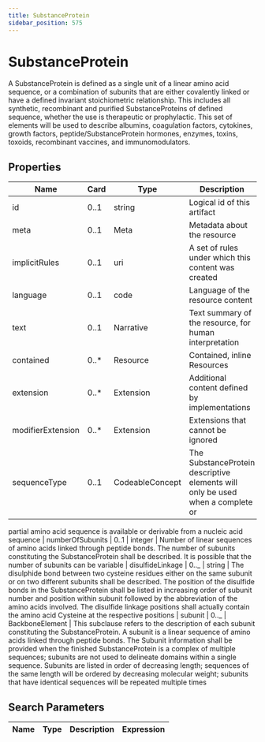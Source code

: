 ```yaml
---
title: SubstanceProtein
sidebar_position: 575
---
```


# SubstanceProtein

A SubstanceProtein is defined as a single unit of a linear amino acid sequence, or a combination of subunits that are
either covalently linked or have a defined invariant stoichiometric relationship. This includes all synthetic,
recombinant and purified SubstanceProteins of defined sequence, whether the use is therapeutic or prophylactic. This set
of elements will be used to describe albumins, coagulation factors, cytokines, growth factors, peptide/SubstanceProtein
hormones, enzymes, toxins, toxoids, recombinant vaccines, and immunomodulators.

## Properties

| Name              | Card  | Type            | Description                                                                    |
| ----------------- | ----- | --------------- | ------------------------------------------------------------------------------ |
| id                | 0..1  | string          | Logical id of this artifact                                                    |
| meta              | 0..1  | Meta            | Metadata about the resource                                                    |
| implicitRules     | 0..1  | uri             | A set of rules under which this content was created                            |
| language          | 0..1  | code            | Language of the resource content                                               |
| text              | 0..1  | Narrative       | Text summary of the resource, for human interpretation                         |
| contained         | 0..\* | Resource        | Contained, inline Resources                                                    |
| extension         | 0..\* | Extension       | Additional content defined by implementations                                  |
| modifierExtension | 0..\* | Extension       | Extensions that cannot be ignored                                              |
| sequenceType      | 0..1  | CodeableConcept | The SubstanceProtein descriptive elements will only be used when a complete or |

partial amino acid sequence is available or derivable from a nucleic acid sequence
| numberOfSubunits | 0..1 | integer | Number of linear sequences of amino acids linked through peptide bonds. The number
of subunits constituting the SubstanceProtein shall be described. It is possible that the number of subunits can be
variable
| disulfideLinkage | 0.._ | string | The disulphide bond between two cysteine residues either on the same subunit or on
two different subunits shall be described. The position of the disulfide bonds in the SubstanceProtein shall be listed
in increasing order of subunit number and position within subunit followed by the abbreviation of the amino acids
involved. The disulfide linkage positions shall actually contain the amino acid Cysteine at the respective positions
| subunit | 0.._ | BackboneElement | This subclause refers to the description of each subunit constituting the
SubstanceProtein. A subunit is a linear sequence of amino acids linked through peptide bonds. The Subunit information
shall be provided when the finished SubstanceProtein is a complex of multiple sequences; subunits are not used to
delineate domains within a single sequence. Subunits are listed in order of decreasing length; sequences of the same
length will be ordered by decreasing molecular weight; subunits that have identical sequences will be repeated multiple
times

## Search Parameters

| Name | Type | Description | Expression |
| ---- | ---- | ----------- | ---------- |
